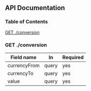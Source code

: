 ## API Documentation

### Table of Contents
[GET ./conversion](#get-conversion)


### GET ./conversion

| Field name   | In        | Required |
|--------------|-----------|----------|
| currencyFrom | query     | yes      |
| currencyTo   | query     | yes      |
| value        | query     | yes      |

